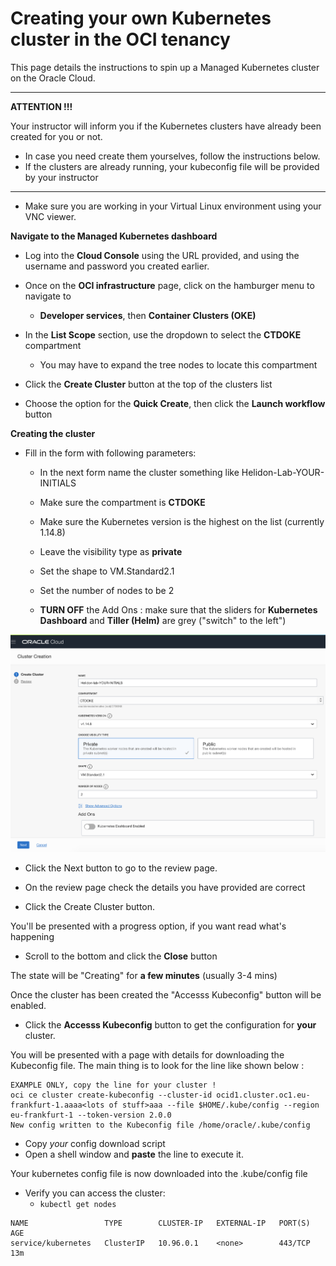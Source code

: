 # Creating your own Kubernetes cluster in the OCI tenancy

This page details the instructions to spin up a Managed Kubernetes cluster on the Oracle Cloud.  

---

**ATTENTION !!!** 

Your instructor will inform you if the Kubernetes clusters have already been created for you or not.  

- In case you need create them yourselves, follow the instructions below.
- If the clusters are already running, your kubeconfig file will be provided by your instructor

---

- Make sure you are working in your Virtual Linux environment using your VNC viewer. 



**Navigate to the Managed Kubernetes dashboard**

- Log into the **Cloud Console** using the URL provided, and using the username and password you created earlier.
- Once on the **OCI infrastructure** page, click on the hamburger menu to navigate to 
  - **Developer services**, then **Container Clusters (OKE)**

- In the **List Scope** section, use the dropdown to select the **CTDOKE** compartment
  - You may have to expand the tree nodes to locate this compartment
- Click the **Create Cluster** button at the top of the clusters list

- Choose the option for the **Quick Create**, then click the **Launch workflow** button



**Creating the cluster**

- Fill in the form with following parameters:

  - In the next form name the cluster something like Helidon-Lab-YOUR-INITIALS
  - Make sure the compartment is **CTDOKE**
  - Make sure the Kubernetes version is the highest on the list (currently 1.14.8)
  - Leave the visibility type as **private**
  - Set the shape to VM.Standard2.1
  - Set the number of nodes to be 2

  - **TURN OFF** the Add Ons : make sure that the sliders for **Kubernetes Dashboard** and **Tiller (Helm)**  are grey ("switch" to the left")

![image-20200218220147715](image-20200218220147715.png)

- Click the Next button to go to the review page.

- On the review page check the details you have provided are correct
- Click the Create Cluster button.

You'll be presented with a progress option, if you want read what's happening

- Scroll to the bottom and click the **Close** button

The state will be "Creating" for **a few minutes** (usually 3-4 mins)

Once the cluster has been created the "Accesss Kubeconfig" button will be enabled. 

- Click the **Accesss Kubeconfig** button to get the configuration for **your** cluster. 

You will be presented with a page with details for downloading the Kubeconfig file. The main thing is to look for the line like shown below :

```
EXAMPLE ONLY, copy the line for your cluster !
oci ce cluster create-kubeconfig --cluster-id ocid1.cluster.oc1.eu-frankfurt-1.aaaa<lots of stuff>aaa --file $HOME/.kube/config --region eu-frankfurt-1 --token-version 2.0.0
New config written to the Kubeconfig file /home/oracle/.kube/config
```

- Copy *your* config download script
- Open a shell window and **paste** the line to execute it.

Your kubernetes config file is now downloaded into the .kube/config file

- Verify you can access the cluster:
  -  `kubectl get nodes`

```
NAME                 TYPE        CLUSTER-IP   EXTERNAL-IP   PORT(S)   AGE
service/kubernetes   ClusterIP   10.96.0.1    <none>        443/TCP   13m
```